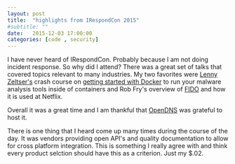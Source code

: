```yaml
---
layout: post
title:  "highlights from IRespondCon 2015"
#subtitle: ""
date:   2015-12-03 17:00:00
categories: [code , security]
---
```


I have never heard of IRespondCon. Probably because I am not doing incident response. So why did I attend? There was a great set of talks that covered topics relevant to many industries. My two favorites were [Lenny Zeltser's](https://zeltser.com/about/) crash course on [getting started with Docker](https://zeltser.com/media/archive/docker.pdf) to run your malware analysis tools inside of containers and Rob Fry's overview of
[FIDO](http://techblog.netflix.com/2015/05/introducing-fido-automated-security.html) and how it is used at Netflix.

Overall it was a great time and I am thankful that [OpenDNS](https://www.opendns.com/) was grateful to host it.

There is one thing that I heard come up many times during the course of the day. It was vendors providing open API's and quality documentation to allow for cross platform integration. This is something I really agree with and think every product selction should have this as a criterion. Just my $.02. 







